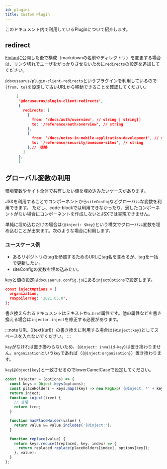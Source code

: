 ```yaml
---
id: plugins
title: Custom Plugin
---
```


このドキュメント内で利用しているPluginについて紹介します。

## redirect

[Fintan](https://fintan.jp)に公開した後で構成（markdownの名前やディレクトリ）を変更する場合は、リンク切れでユーザをがっかりさせないために`redirects`の設定を追加してください。

`@docusaurus/plugin-client-redirects`というプラグインを利用しているので`{from, to}`を設定して古いURLから移動できることを確認してください。

```json title="docusaurus.config.js"
     [
      '@docusaurus/plugin-client-redirects',
      {
        redirects: [
          {
            from: '/docs/auth/overview', // string | string[]
            to: '/reference/auth/overview', // string
          },
          {
            from: '/docs/notes-in-mobile-application-development', // string | string[]
            to: '/reference/security/awesome-sites', // string
          },//　後略
        ]
      },
      ]
```

## グローバル変数の利用

環境変数やサイト全体で共有したい値を埋め込みたいケースがあります。

JSXを利用することでコンポーネントから`siteConfig`などグローバルな変数を利用できます。
ただし、code-blockでは利用できなかったり、適したコンポーネントがない場合にコンポーネントを作成しないとJSXでは実現できません。

単純に埋め込むだけの場合は`{@inject: $key}`という構文でグローバル変数を埋め込むことが出来ます。次のような場合に利用します。

### ユースケース例

 - あるリポジトリのtagを参照するためのURLにtag名を含めるが、tagを一括で更新したい。
 - siteConfigの変数を埋め込みたい。

keyと値の設定は`docusaurus.config.js`にある`injectOptions`で設定します。

```json title="docusaurusu.config.js"
const injectOptions = {
  organization,
  rnSpoilerTag: '2021.05.0',
};
```

書き換えられるドキュメントはテキストか`a.href`属性です。他の属性などを書き換える場合は`injector.inject`を修正する必要があります。

:::note
URL（\[text\]\(url\)）の書き換えに利用する場合は`{@inject:key}`としてスペースを入れないでください。
:::

`key`がなければ置き換わらないため、`{@inject: invalid-key}`は置き換わりません。`organization`という`key`であれば（`{@inject:organization}`）置き換わります。

`key`は`Object[key]`と一致させるのでlowerCamelCaseで設定してください。

```javascript title="docusaurusu.config.js"
const injector = (options) => {
  const keys = Object.keys(options);
  const placeHolders = keys.map((key) => new RegExp('{@inject: *' + key + '}'));
  return inject;
  function inject(tree) {
    // 省略
    return tree;
  }

  function hasPlaceHolder(value) {
    return value && value.includes('{@inject:');
  }

  function replace(value) {
    return keys.reduce((replaced, key, index) => {
      return replaced.replace(placeHolders[index], options[key]);
    }, value);
  }
};
```
